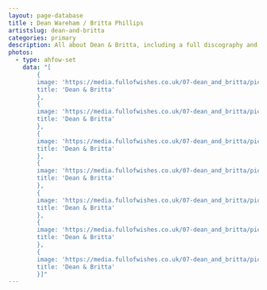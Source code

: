 ```yaml
---
layout: page-database
title : Dean Wareham / Britta Phillips
artistslug: dean-and-britta
categories: primary
description: All about Dean & Britta, including a full discography and a collection of shows with photos and other memorabilia
photos:
  - type: ahfow-set
    data: "[
        {
        image: 'https://media.fullofwishes.co.uk/07-dean_and_britta/pictures/deanandbritta.jpg',
        title: 'Dean & Britta'
        },
        {
        image: 'https://media.fullofwishes.co.uk/07-dean_and_britta/pictures/dean-brita-magnet2009.jpg',
        title: 'Dean & Britta'
        },
        {
        image: 'https://media.fullofwishes.co.uk/07-dean_and_britta/pictures/1186060641.jpg',
        title: 'Dean & Britta'
        },
        {
        image: 'https://media.fullofwishes.co.uk/07-dean_and_britta/pictures/1186060859.jpg',
        title: 'Dean & Britta'
        },
        {
        image: 'https://media.fullofwishes.co.uk/07-dean_and_britta/pictures/britta-watches.jpg',
        title: 'Dean & Britta'
        },
        {
        image: 'https://media.fullofwishes.co.uk/07-dean_and_britta/pictures/dean_and_britta_promo_2007.jpg',
        title: 'Dean & Britta'
        },
        {
        image: 'https://media.fullofwishes.co.uk/07-dean_and_britta/pictures/tim-underwood.com_db6.jpg',
        title: 'Dean & Britta'
        }]"
---
```


